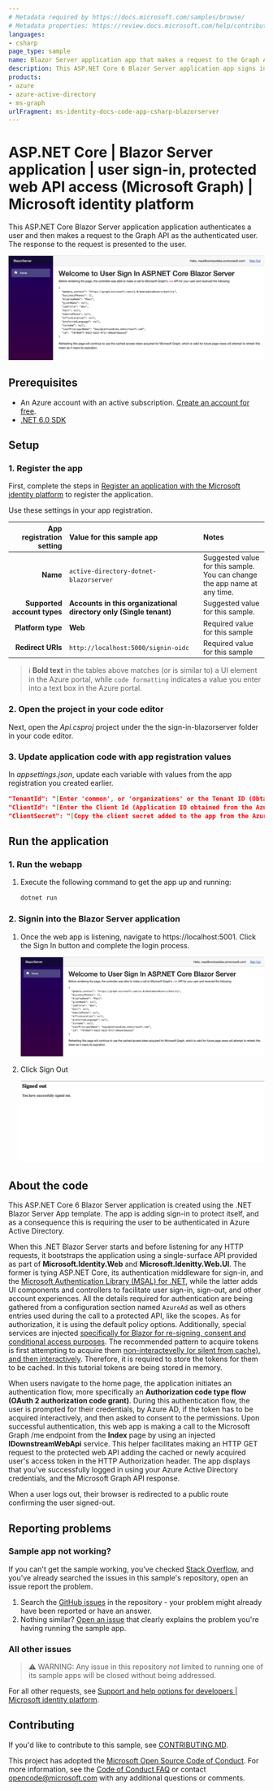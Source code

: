 ```yaml
---
# Metadata required by https://docs.microsoft.com/samples/browse/
# Metadata properties: https://review.docs.microsoft.com/help/contribute/samples/process/onboarding?branch=main#add-metadata-to-readme
languages:
- csharp
page_type: sample
name: Blazor Server application app that makes a request to the Graph API after signing in the user
description: This ASP.NET Core 6 Blazor Server application app signs in the user and then makes a request to Microsoft Graph for the user's profile data.
products:
- azure
- azure-active-directory
- ms-graph
urlFragment: ms-identity-docs-code-app-csharp-blazorserver
---
```


# ASP.NET Core | Blazor Server application | user sign-in, protected web API access (Microsoft Graph) | Microsoft identity platform

<!-- Build badges here
![Build passing.](https://img.shields.io/badge/build-passing-brightgreen.svg) ![Code coverage.](https://img.shields.io/badge/coverage-100%25-brightgreen.svg) ![License.](https://img.shields.io/badge/license-MIT-green.svg)
-->

This ASP.NET Core Blazor Server application application authenticates a user and then makes a request to the Graph API as the authenticated user. The response to the request is presented to the user.

![A screenshot of a Blazor Server application application displaying a response from Microsoft Graph.](./app-signed-in.png)

## Prerequisites

- An Azure account with an active subscription. [Create an account for free](https://azure.microsoft.com/free/).
- [.NET 6.0 SDK](https://dotnet.microsoft.com/download/dotnet/6.0)

## Setup

### 1. Register the app

First, complete the steps in [Register an application with the Microsoft identity platform](https://docs.microsoft.com/azure/active-directory/develop/quickstart-register-app) to register the application.

Use these settings in your app registration.

| App registration <br/> setting  | Value for this sample app                                           | Notes                                                                           |
|--------------------------------:|:--------------------------------------------------------------------|:--------------------------------------------------------------------------------|
| **Name**                        | `active-directory-dotnet-blazorserver`                              | Suggested value for this sample. <br/> You can change the app name at any time. |
| **Supported account types**     | **Accounts in this organizational directory only (Single tenant)**  | Suggested value for this sample.                                                |
| **Platform type**               | **Web**                                                             | Required value for this sample                                                  |
| **Redirect URIs**               | `http://localhost:5000/signin-oidc`                                 | Required value for this sample                                                  |

> :information_source: **Bold text** in the tables above matches (or is similar to) a UI element in the Azure portal, while `code formatting` indicates a value you enter into a text box in the Azure portal.

### 2. Open the project in your code editor

Next, open the _Api.csproj_ project under the the sign-in-blazorserver folder in your code editor.

### 3. Update application code with app registration values

In _appsettings.json_, update each variable with values from the app registration you created earlier.

```json
"TenantId": "[Enter 'common', or 'organizations' or the Tenant ID (Obtained from the Azure portal. Select 'Endpoints' from the 'App registrations' blade and use the GUID in any of the URLs), e.g. da41245a5-11b3-996c-00a8-4d99re19f292]",
"ClientId": "[Enter the Client Id (Application ID obtained from the Azure portal), e.g. ba74781c2-53c2-442a-97c2-3d60re42f403]",
"ClientSecret": "[Copy the client secret added to the app from the Azure portal]",
```

## Run the application

### 1. Run the webapp

1. Execute the following command to get the app up and running:

   ```bash
   dotnet run
   ```

### 2. Signin into the Blazor Server application

1. Once the web app is listening, navigate to https://localhost:5001. Click the Sign In button and complete the login process.

   ![A screenshot of a Blazor Server application application guiding the user to click the "Sign In" button.](./app-signed-in.png)

1. Click Sign Out

   ![A screenshot of a Blazor Server application application guiding the user to click the "Sign Out" button.](./app-signed-out.png)


## About the code

This ASP.NET Core 6 Blazor Server application is created using the .NET Blazor Server App template. The app is adding sign-in to protect itself, and as a consequence this is requiring the user to be authenticated in Azure Active Directory.

When this .NET Blazor Server starts and before listening for any HTTP requests, it bootstraps the application using a single-surface API provided as part of **Microsoft.Identity.Web** and **Microsoft.Idenitty.Web.UI**. The former is tying ASP.NET Core, its authentication middleware for sign-in, and the [Microsoft Authentication Library (MSAL) for .NET](https://github.com/azuread/microsoft-authentication-library-for-dotnet), while the latter adds UI components and controllers to facilitate user sign-in, sign-out, and other account experiences. All the details required for authentication are being gathered from a configuration section named `AzureAd` as well as others entries used during the call to a protected API, like the scopes. As for authorization, it is using the default policy options. Additionally, special services are injected [specifically for Blazor for re-signing, consent and conditional access purposes](https://github.com/AzureAD/microsoft-identity-web/wiki/Managing-incremental-consent-and-conditional-access#in-blazor-server). The recommended pattern to acquire tokens is first attempting to acquire them [non-interactevelly (or silent from cache), and then interactively](https://docs.microsoft.com/azure/active-directory/develop/msal-authentication-flows#interactive-and-non-interactive-authentication). Therefore, it is required to store the tokens for them to be cached. In this tutorial tokens are being stored in memory.

When users navigate to the home page, the application initiates an authentication flow, more specifically an **Authorization code type flow (OAuth 2 authorization code grant)**. During this authentication flow, the user is prompted for their credentials, by Azure AD, if the token has to be acquired interactively, and then asked to consent to the permissions. Upon successful authentication, this web app is making a call to the Microsoft Graph /me endpoint from the **Index** page by using an injected **IDownstreamWebApi** service. This helper facilitates making an HTTP GET request to the protected web API adding the cached or newly acquired user's access token in the HTTP Authorization header. The app displays that you've successfully logged in using your Azure Active Directory credentials, and the Microsoft Graph API response.

When a user logs out, their browser is redirected to a public route confirming the user signed-out.

## Reporting problems

### Sample app not working?

If you can't get the sample working, you've checked [Stack Overflow](https://stackoverflow.com/questions/tagged/msal), and you've already searched the issues in this sample's repository, open an issue report the problem.

1. Search the [GitHub issues](/issues) in the repository - your problem might already have been reported or have an answer.
1. Nothing similar? [Open an issue](/issues/new) that clearly explains the problem you're having running the sample app.

### All other issues

> :warning: WARNING: Any issue in this repository _not_ limited to running one of its sample apps will be closed without being addressed.

For all other requests, see [Support and help options for developers | Microsoft identity platform](https://docs.microsoft.com/azure/active-directory/develop/developer-support-help-options).

## Contributing

If you'd like to contribute to this sample, see [CONTRIBUTING.MD](/CONTRIBUTING.md).

This project has adopted the [Microsoft Open Source Code of Conduct](https://opensource.microsoft.com/codeofconduct/). For more information, see the [Code of Conduct FAQ](https://opensource.microsoft.com/codeofconduct/faq/) or contact [opencode@microsoft.com](mailto:opencode@microsoft.com) with any additional questions or comments.
